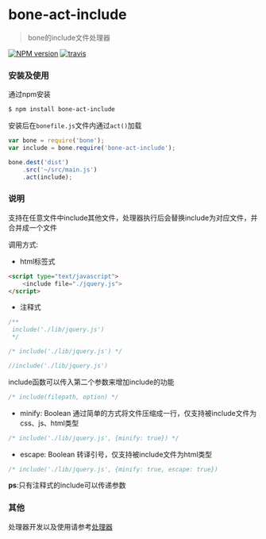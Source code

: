 # bone-act-include
> bone的include文件处理器

[![NPM version](https://img.shields.io/npm/v/bone-act-include.svg?style=flat)](https://npmjs.org/package/bone-act-include) [![travis](https://api.travis-ci.org/wyicwx/bone-act-include.png)](https://travis-ci.org/wyicwx/bone-act-include)
### 安装及使用

通过npm安装

```sh
$ npm install bone-act-include 
```

安装后在`bonefile.js`文件内通过`act()`加载

```js
var bone = require('bone');
var include = bone.require('bone-act-include');

bone.dest('dist')
	.src('~/src/main.js')
	.act(include);
```

### 说明

支持在任意文件中include其他文件，处理器执行后会替换include为对应文件，并合并成一个文件

调用方式:

+ html标签式

```html
<script type="text/javascript">
	<include file="./jquery.js">
</script>
```

+ 注释式

```js
/**
 include('./lib/jquery.js')
 */

/* include('./lib/jquery.js') */

//include('./lib/jquery.js')
```

include函数可以传入第二个参数来增加include的功能

```js
/* include(filepath, option) */
```

+ minify: Boolean
通过简单的方式将文件压缩成一行，仅支持被include文件为css、js、html类型
```js
/* include('./lib/jquery.js', {minify: true}) */
```

+ escape: Boolean
转译引号，仅支持被include文件为html类型
```js
/* include('./lib/jquery.js', {minify: true, escape: true})
```

**ps**:只有注释式的include可以传递参数

### 其他

处理器开发以及使用请参考[处理器](https://github.com/wyicwx/bone/blob/master/docs/plugin.md)